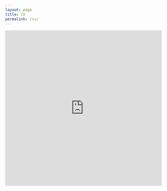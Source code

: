```yaml
---
layout: page
title: CV
permalink: /cv/
---
```

<iframe src="https://drive.google.com/file/d/1sJWHOab2ulvbl_NdQEbKAlU6q0gF-ndH/view?usp=sharing" class="gde-frame" style="width:100%; height:500px; border: none;" scrolling="yes">
</iframe>

